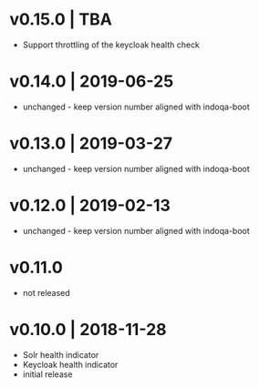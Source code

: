 # v0.15.0 | TBA
* Support throttling of the keycloak health check

# v0.14.0 | 2019-06-25
* unchanged - keep version number aligned with indoqa-boot

# v0.13.0 | 2019-03-27
* unchanged - keep version number aligned with indoqa-boot

# v0.12.0 | 2019-02-13
* unchanged - keep version number aligned with indoqa-boot

# v0.11.0
* not released

# v0.10.0 | 2018-11-28
* Solr health indicator
* Keycloak health indicator
* initial release
